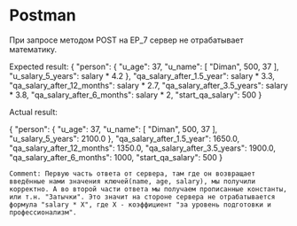 # Postman

При запросе методом POST на EP_7 сервер не отрабатывает математику. 

  Expected result:
  {
    "person": {
        "u_age": 37,
        "u_name": [
            "Diman",
            500,
            37
        ],
        "u_salary_5_years": salary * 4.2
    },
    "qa_salary_after_1.5_year": salary * 3.3,
    "qa_salary_after_12_months": salary * 2.7,
    "qa_salary_after_3.5_years": salary * 3.8,
    "qa_salary_after_6_months": salary * 2,
    "start_qa_salary": 500
}

  Actual result:

  {
    "person": {
        "u_age": 37,
        "u_name": [
            "Diman",
            500,
            37
        ],
        "u_salary_5_years": 2100.0
    },
    "qa_salary_after_1.5_year": 1650.0,
    "qa_salary_after_12_months": 1350.0,
    "qa_salary_after_3.5_years": 1900.0,
    "qa_salary_after_6_months": 1000,
    "start_qa_salary": 500
}

    Comment: Первую часть ответа от сервера, там где он возвращает введённые нами значения ключей(name, age, salary), мы получили корректно. А во второй части ответа мы получаем прописанные константы, или т.н. "Затычки". Это значит на стороне сервера не отрабатывается формула "salary * X", где X - коэффициент "за уровень подготовки и профессионализм".
        
